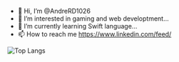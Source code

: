 - 👋 Hi, I’m @AndreRD1026
- 👀 I’m interested in gaming and web developtment...
- 🌱 I’m currently learning Swift language...
- 📫 How to reach me  https://www.linkedin.com/feed/


![Top Langs](https://github-readme-stats.vercel.app/api/top-langs/?username=AndreRD1026&layout=compact)

<!---
AndreRD1026/AndreRD1026 is a ✨ special ✨ repository because its `README.md` (this file) appears on your GitHub profile.
You can click the Preview link to take a look at your changes.
- 💞️ I’m looking to collaborate on ...
--->
